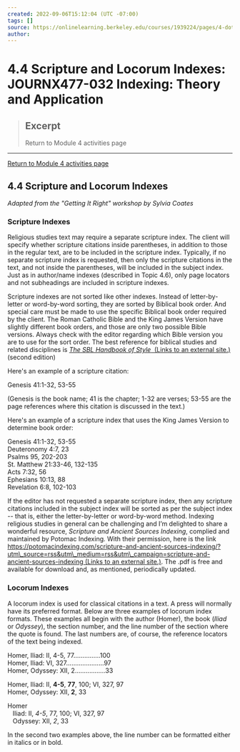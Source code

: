 ```yaml
---
created: 2022-09-06T15:12:04 (UTC -07:00)
tags: []
source: https://onlinelearning.berkeley.edu/courses/1939224/pages/4-dot-4-scripture-and-locorum-indexes
author: 
---
```


# 4.4 Scripture and Locorum Indexes: JOURNX477-032 Indexing: Theory and Application

> ## Excerpt
> Return to Module 4 activities page

---
[Return to Module 4 activities page](https://onlinelearning.berkeley.edu/courses/1939224/pages/module-4 "Module 4")

## 4.4 Scripture and Locorum Indexes

_Adapted from the "Getting It Right" workshop by Sylvia Coates_

### Scripture Indexes

Religious studies text may require a separate scripture index. The client will specify whether scripture citations inside parentheses, in addition to those in the regular text, are to be included in the scripture index. Typically, if no separate scripture index is requested, then only the scripture citations in the text, and not inside the parentheses, will be included in the subject index. Just as in author/name indexes (described in Topic 4.6), only page locators and not subheadings are included in scripture indexes.

Scripture indexes are not sorted like other indexes. Instead of letter-by-letter or word-by-word sorting, they are sorted by Biblical book order. And special care must be made to use the specific Biblical book order required by the client. The Roman Catholic Bible and the King James Version have slightly different book orders, and those are only two possible Bible versions. Always check with the editor regarding which Bible version you are to use for the sort order. The best reference for biblical studies and related disciplines is [_The SBL Handbook of Style_  (Links to an external site.)](https://www.amazon.com/Handbook-Style-Society-Biblical-Literature/dp/1589839641/ref=sr_1_sc_1?ie=UTF8&qid=1512272485&sr=8-1-spell&keywords=The+SBL+Handlbook+of+style)(second edition)

Here's an example of a scripture citation:

Genesis 41:1-32, 53-55

(Genesis is the book name; 41 is the chapter; 1-32 are verses; 53-55 are the page references where this citation is discussed in the text.)

Here's an example of a scripture index that uses the King James Version to determine book order:

Genesis 41:1-32, 53-55  
Deuteronomy 4:7, 23  
Psalms 95, 202-203  
St. Matthew 21:33-46, 132-135  
Acts 7:32, 56  
Ephesians 10:13, 88  
Revelation 6:8, 102-103

If the editor has not requested a separate scripture index, then any scripture citations included in the subject index will be sorted as per the subject index -- that is, either the letter-by-letter or word-by-word method. Indexing religious studies in general can be challenging and I’m delighted to share a wonderful resource, _Scripture and Ancient Sources Indexing_, complied and maintained by Potomac Indexing. With their permission, here is the link [https://potomacindexing.com/scripture-and-ancient-sources-indexing/?utm\_source=rss&utm\_medium=rss&utm\_campaign=scripture-and-ancient-sources-indexing (Links to an external site.)](https://potomacindexing.com/scripture-and-ancient-sources-indexing/?utm_source=rss&utm_medium=rss&utm_campaign=scripture-and-ancient-sources-indexing). The .pdf is free and available for download and, as mentioned, periodically updated.

### Locorum Indexes

A locorum index is used for classical citations in a text. A press will normally have its preferred format. Below are three examples of locorum index formats. These examples all begin with the author (Homer), the book (_Iliad_ or _Odyssey_), the section number, and the line number of the section where the quote is found. The last numbers are, of course, the reference locators of the text being indexed.

Homer, Iliad: II, 4-5, 77...............100  
Homer, Iliad: VI, 327.....................97  
Homer, Odyssey: XII, 2.................33

Homer, Iliad: II, **4-5**, **77**, 100; VI, 327, 97  
Homer, Odyssey: XII, **2**, 33

Homer  
   Iliad: II, _4-5_, 77, 100; VI, 327, 97  
   Odyssey: XII, _2_, 33

In the second two examples above, the line number can be formatted either in italics or in bold.
